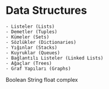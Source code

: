 # Data Structures
    - Listeler (Lists)
    - Demetler (Tuples)
    - Kümeler (Sets)
    - Sözlükler (Dictionaries)
    - Yığınlar (Stacks)
    - Kuyruklar (Queues)
    - Bağlantılı Listeler (Linked Lists)
    - Ağaçlar (Trees)
    - Graf Yapıları (Graphs)


Boolean
String
float
complex
